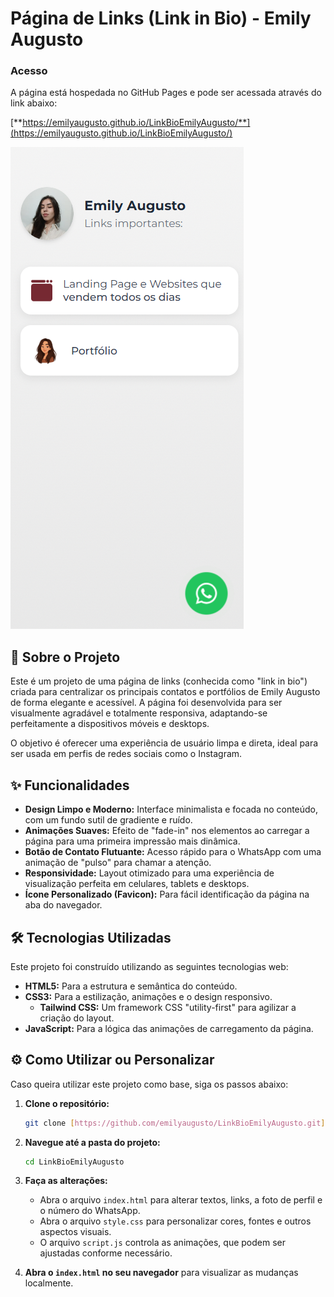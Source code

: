 # Página de Links (Link in Bio) - Emily Augusto

### Acesso

A página está hospedada no GitHub Pages e pode ser acessada através do link abaixo:

[**https://emilyaugusto.github.io/LinkBioEmilyAugusto/**](https://emilyaugusto.github.io/LinkBioEmilyAugusto/) 

![Prévia da Página de Links](./printBio.png)
###

## 📖 Sobre o Projeto

Este é um projeto de uma página de links (conhecida como "link in bio") criada para centralizar os principais contatos e portfólios de Emily Augusto de forma elegante e acessível. A página foi desenvolvida para ser visualmente agradável e totalmente responsiva, adaptando-se perfeitamente a dispositivos móveis e desktops.

O objetivo é oferecer uma experiência de usuário limpa e direta, ideal para ser usada em perfis de redes sociais como o Instagram.

## ✨ Funcionalidades

* **Design Limpo e Moderno:** Interface minimalista e focada no conteúdo, com um fundo sutil de gradiente e ruído.
* **Animações Suaves:** Efeito de "fade-in" nos elementos ao carregar a página para uma primeira impressão mais dinâmica.
* **Botão de Contato Flutuante:** Acesso rápido para o WhatsApp com uma animação de "pulso" para chamar a atenção.
* **Responsividade:** Layout otimizado para uma experiência de visualização perfeita em celulares, tablets e desktops.
* **Ícone Personalizado (Favicon):** Para fácil identificação da página na aba do navegador.

## 🛠️ Tecnologias Utilizadas

Este projeto foi construído utilizando as seguintes tecnologias web:

* **HTML5:** Para a estrutura e semântica do conteúdo.
* **CSS3:** Para a estilização, animações e o design responsivo.
  * **Tailwind CSS:** Um framework CSS "utility-first" para agilizar a criação do layout.
* **JavaScript:** Para a lógica das animações de carregamento da página.

## ⚙️ Como Utilizar ou Personalizar

Caso queira utilizar este projeto como base, siga os passos abaixo:

1.  **Clone o repositório:**
    ```bash
    git clone [https://github.com/emilyaugusto/LinkBioEmilyAugusto.git](https://github.com/emilyaugusto/LinkBioEmilyAugusto.git)
    ```

2.  **Navegue até a pasta do projeto:**
    ```bash
    cd LinkBioEmilyAugusto
    ```

3.  **Faça as alterações:**
    * Abra o arquivo `index.html` para alterar textos, links, a foto de perfil e o número do WhatsApp.
    * Abra o arquivo `style.css` para personalizar cores, fontes e outros aspectos visuais.
    * O arquivo `script.js` controla as animações, que podem ser ajustadas conforme necessário.

4.  **Abra o `index.html` no seu navegador** para visualizar as mudanças localmente.

